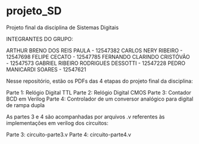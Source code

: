 # projeto_SD
Projeto final da disciplina de Sistemas Digitais

INTEGRANTES DO GRUPO:

ARTHUR BRENO DOS REIS PAULA - 12547382
CARLOS NERY RIBEIRO - 12547698
FELIPE CECATO - 12547785
FERNANDO CLARINDO CRISTÓVÃO - 12547573
GABRIEL RIBEIRO RODRIGUES DESSOTTI - 12547228
PEDRO MANICARDI SOARES - 12547621


Nesse repositório, estão os PDFs das 4 etapas do projeto final da disciplina:

Parte 1: Relógio Digital TTL
Parte 2: Relógio Digital CMOS
Parte 3: Contador BCD em Verilog
Parte 4: Controlador de um conversor analógico para digital de rampa dupla

As partes 3 e 4 são acompanhadas por arquivos .v referentes às implementações em verilog dos circuitos:

Parte 3: circuito-parte3.v
Parte 4: circuito-parte4.v
